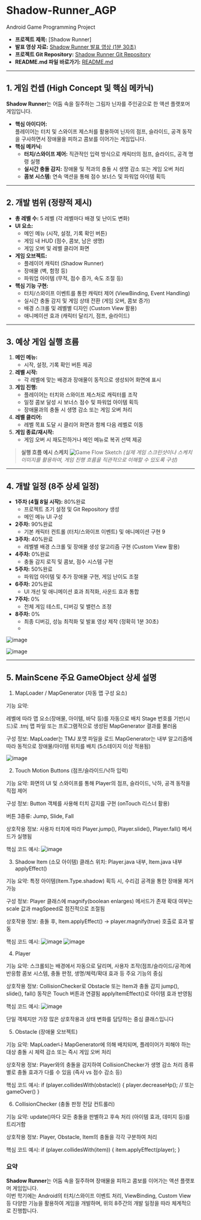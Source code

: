 # Shadow-Runner_AGP
Android Game Programming Project

- **프로젝트 제목:** [Shadow Runner] 
- **발표 영상 자료:** [Shadow Runner 발표 영상 (1분 30초)](https://youtu.be/L4PnCH_Uf5M)  
- **프로젝트 Git Repository:** [Shadow Runner Git Repository](https://github.com/HDonguk/Shadow-Runner_AGP)  
- **README.md 파일 바로가기:** [README.md](https://github.com/HDonguk/Shadow-Runner_AGP/blob/main/README.md)

---

## 1. 게임 컨셉 (High Concept 및 핵심 메카닉)

**Shadow Runner**는 어둠 속을 질주하는 그림자 닌자를 주인공으로 한 액션 플랫포머 게임입니다.

- **핵심 아이디어:**  
  플레이어는 터치 및 스와이프 제스처를 활용하여 닌자의 점프, 슬라이드, 공격 동작을 구사하면서 장애물을 피하고 콤보를 이어가는 게임입니다.
- **핵심 메카닉:**  
  - **터치/스와이프 제어:** 직관적인 입력 방식으로 캐릭터의 점프, 슬라이드, 공격 명령 실행  
  - **실시간 충돌 감지:** 장애물 및 적과의 충돌 시 생명 감소 또는 게임 오버 처리  
  - **콤보 시스템:** 연속 액션을 통해 점수 보너스 및 파워업 아이템 획득

---

## 2. 개발 범위 (정량적 제시)

- **총 레벨 수:** 5 레벨 (각 레벨마다 배경 및 난이도 변화)
- **UI 요소:**  
  - 메인 메뉴 (시작, 설정, 기록 확인 버튼)  
  - 게임 내 HUD (점수, 콤보, 남은 생명)  
  - 게임 오버 및 레벨 클리어 화면
- **게임 오브젝트:**  
  - 플레이어 캐릭터 (Shadow Runner)  
  - 장애물 (벽, 함정 등)  
  - 파워업 아이템 (무적, 점수 증가, 속도 조절 등)
- **핵심 기능 구현:**  
  - 터치/스와이프 이벤트를 통한 캐릭터 제어 (ViewBinding, Event Handling)  
  - 실시간 충돌 감지 및 게임 상태 전환 (게임 오버, 콤보 증가)  
  - 배경 스크롤 및 레벨별 디자인 (Custom View 활용)  
  - 애니메이션 효과 (캐릭터 달리기, 점프, 슬라이드)

---

## 3. 예상 게임 실행 흐름

1. **메인 메뉴:**  
   - 시작, 설정, 기록 확인 버튼 제공
2. **레벨 시작:**  
   - 각 레벨에 맞는 배경과 장애물이 동적으로 생성되어 화면에 표시
3. **게임 진행:**  
   - 플레이어는 터치와 스와이프 제스처로 캐릭터를 조작  
   - 일정 콤보 달성 시 보너스 점수 및 파워업 아이템 획득  
   - 장애물과의 충돌 시 생명 감소 또는 게임 오버 처리
4. **레벨 클리어:**  
   - 레벨 목표 도달 시 클리어 화면과 함께 다음 레벨로 이동
5. **게임 종료/재시작:**  
   - 게임 오버 시 재도전하거나 메인 메뉴로 복귀 선택 제공

> **실행 흐름 예시 스케치**
> ![Game Flow Sketch](https://github.com/user-attachments/assets/7a2410cb-72b6-4bba-bf74-dadc239d8a00) 
> *(실제 게임 스크린샷이나 스케치 이미지를 활용하여, 게임 진행 흐름을 직관적으로 이해할 수 있도록 구성)*

---

## 4. 개발 일정 (8주 상세 일정)

- **1주차 (4월 8일 시작):**  80%완료 
  - 프로젝트 초기 설정 및 Git Repository 생성  
  - 메인 메뉴 UI 구성
- **2주차:**     90%완료
  - 기본 캐릭터 컨트롤 (터치/스와이프 이벤트) 및 애니메이션 구현  9
- **3주차:**     40%완료
  - 레벨별 배경 스크롤 및 장애물 생성 알고리즘 구현 (Custom View 활용)
- **4주차:**     0%완료
  - 충돌 감지 로직 및 콤보, 점수 시스템 구현
- **5주차:**    50%완료
  - 파워업 아이템 및 추가 장애물 구현, 게임 난이도 조절
- **6주차:**    20%완료
  - UI 개선 및 애니메이션 효과 최적화, 사운드 효과 통합
- **7주차:**    0%
  - 전체 게임 테스트, 디버깅 및 밸런스 조정
- **8주차:**    0%
  - 최종 디버깅, 성능 최적화 및 발표 영상 제작 (정확히 1분 30초)
  - 
![image](https://github.com/user-attachments/assets/079f2164-fdb4-472f-b8ed-bdbb6e5c4bfb)

![image](https://github.com/user-attachments/assets/8acb2b93-3d6c-4eb2-a77b-8bff688bee15)

---

## 5. MainScene 주요 GameObject 상세 설명

1.  MapLoader / MapGenerator (자동 맵 구성 요소)

기능 요약:

레벨에 따라 맵 요소(장애물, 아이템, 바닥 등)를 자동으로 배치
Stage 번호를 기반(시드)로 .tmj 맵 파일 또는 프로그램적으로 생성된 MapGenerator 결과를 불러옴

구성 정보:
MapLoader는 TMJ 포맷 파일을 로드
MapGenerator는 내부 알고리즘에 따라 동적으로 장애물/아이템 위치를 배치 (5스테이지 이상 적용됨)

![image](https://github.com/user-attachments/assets/1cf51798-2a2e-4326-900c-b713e9b1b900)



2. Touch Motion Buttons (점프/슬라이드/낙하 입력)

기능 요약:
화면의 UI 및 스와이프를 통해 Player의 점프, 슬라이드, 낙하, 공격 동작을 직접 제어

구성 정보:
Button 객체를 사용해 터치 감지를 구현 (onTouch 리스너 활용)

버튼 3종류: Jump, Slide, Fall

상호작용 정보:
사용자 터치에 따라 Player.jump(), Player.slide(), Player.fall() 메서드가 실행됨

핵심 코드 예시:
![image](https://github.com/user-attachments/assets/0a193ee0-fbe9-49c9-8744-960a82e9a0c5)


3. Shadow Item (소모 아이템)
클래스 위치: Player.java 내부, Item.java 내부 applyEffect()

기능 요약:
특정 아이템(Item.Type.shadow) 획득 시, 수리검 공격을 통한 장애물 제거 가능 

구성 정보:
Player 클래스에 magnify(boolean enlarges) 메서드가 존재
확대 여부는 scale 값과 magSpeed로 점진적으로 조절됨

상호작용 정보:
충돌 후, Item.applyEffect() → player.magnify(true) 호출로 효과 발동

핵심 코드 예시:
![image](https://github.com/user-attachments/assets/0b4d1be8-defc-4962-a418-4b6cad265936)
![image](https://github.com/user-attachments/assets/1fdbbd96-5d19-452b-bad1-794652477ad9)



4. Player 

기능 요약:
스크롤되는 배경에서 자동으로 달리며, 사용자 조작(점프/슬라이드/공격)에 반응함
콤보 시스템, 충돌 판정, 생명/체력/확대 효과 등 주요 기능의 중심

상호작용 정보:
CollisionChecker로 Obstacle 또는 Item과 충돌 감지
jump(), slide(), fall() 동작은 Touch 버튼과 연결됨
applyItemEffect()로 아이템 효과 반영됨

핵심 코드 예시:
![image](https://github.com/user-attachments/assets/9ca2bc06-ba47-44af-a32d-c0ec989b1f0c)

단일 객체지만 가장 많은 상호작용과 상태 변화를 담당하는 중심 클래스입니다

5.  Obstacle (장애물 오브젝트)

기능 요약:
MapLoader나 MapGenerator에 의해 배치되며, 플레이어가 피해야 하는 대상
충돌 시 체력 감소 또는 즉시 게임 오버 처리

상호작용 정보:
Player와의 충돌을 감지하여 CollisionChecker가 생명 감소 처리
종류별로 충돌 효과가 다를 수 있음 (즉사 vs 점수 감소 등)

핵심 코드 예시:
if (player.collidesWith(obstacle)) {
    player.decreaseHp();  // 또는 gameOver()
}

6. CollisionChecker (충돌 판정 전담 컨트롤러)

기능 요약:
update()마다 모든 충돌을 판별하고 후속 처리 (아이템 효과, 데미지 등)를 트리거함

상호작용 정보:
Player, Obstacle, Item의 충돌을 각각 구분하여 처리

핵심 코드 예시:
if (player.collidesWith(item)) {
    item.applyEffect(player);
}


### 요약

**Shadow Runner**는 어둠 속을 질주하며 장애물을 피하고 콤보를 이어가는 액션 플랫포머 게임입니다.  
이번 학기에는 Android의 터치/스와이프 이벤트 처리, ViewBinding, Custom View 등 다양한 기능을 활용하여 게임을 개발하며, 위의 8주간의 개발 일정을 따라 체계적으로 진행합니다. 


